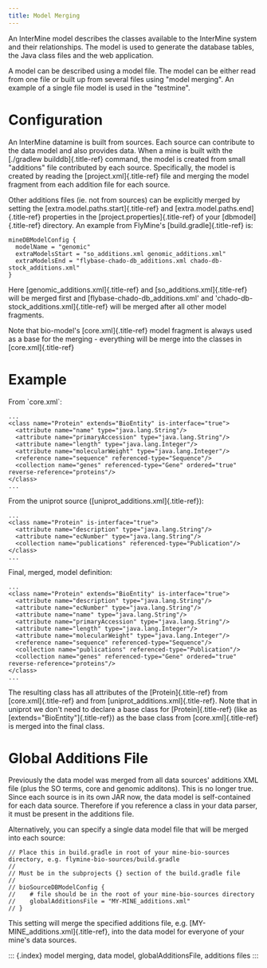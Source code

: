 ```yaml
---
title: Model Merging
---
```


An InterMine model describes the classes available to the InterMine
system and their relationships. The model is used to generate the
database tables, the Java class files and the web application.

A model can be described using a model file. The model can be either
read from one file or built up from several files using \"model
merging\". An example of a single file model is used in the
\"testmine\".

Configuration
=============

An InterMine datamine is built from sources. Each source can contribute
to the data model and also provides data. When a mine is built with the
[./gradlew builddb]{.title-ref} command, the model is created from small
\"additions\" file contributed by each source. Specifically, the model
is created by reading the [project.xml]{.title-ref} file and merging the
model fragment from each addition file for each source.

Other additions files (ie. not from sources) can be explicitly merged by
setting the [extra.model.paths.start]{.title-ref} and
[extra.model.paths.end]{.title-ref} properties in the
[project.properties]{.title-ref} of your [dbmodel]{.title-ref}
directory. An example from FlyMine\'s [build.gradle]{.title-ref} is:

``` {.groovy}
mineDBModelConfig {
  modelName = "genomic"
  extraModelsStart = "so_additions.xml genomic_additions.xml"
  extraModelsEnd = "flybase-chado-db_additions.xml chado-db-stock_additions.xml"
}
```

Here [genomic_additions.xml]{.title-ref} and
[so_additions.xml]{.title-ref} will be merged first and
[flybase-chado-db_additions.xml\' and
\'chado-db-stock_additions.xml]{.title-ref} will be merged after all
other model fragments.

Note that bio-model\'s [core.xml]{.title-ref} model fragment is always
used as a base for the merging - everything will be merge into the
classes in [core.xml]{.title-ref}

Example
=======

From \`core.xml\`:

``` {.xml}
...
<class name="Protein" extends="BioEntity" is-interface="true">
  <attribute name="name" type="java.lang.String"/>
  <attribute name="primaryAccession" type="java.lang.String"/>
  <attribute name="length" type="java.lang.Integer"/>
  <attribute name="molecularWeight" type="java.lang.Integer"/>
  <reference name="sequence" referenced-type="Sequence"/>
  <collection name="genes" referenced-type="Gene" ordered="true" reverse-reference="proteins"/>
</class>
...
```

From the uniprot source ([uniprot_additions.xml]{.title-ref}):

``` {.xml}
...
<class name="Protein" is-interface="true">
  <attribute name="description" type="java.lang.String"/>
  <attribute name="ecNumber" type="java.lang.String"/>
  <collection name="publications" referenced-type="Publication"/>
</class>
...
```

Final, merged, model definition:

``` {.xml}
...
<class name="Protein" extends="BioEntity" is-interface="true">
  <attribute name="description" type="java.lang.String"/>
  <attribute name="ecNumber" type="java.lang.String"/>
  <attribute name="name" type="java.lang.String"/>
  <attribute name="primaryAccession" type="java.lang.String"/>
  <attribute name="length" type="java.lang.Integer"/>
  <attribute name="molecularWeight" type="java.lang.Integer"/>
  <reference name="sequence" referenced-type="Sequence"/>
  <collection name="publications" referenced-type="Publication"/>
  <collection name="genes" referenced-type="Gene" ordered="true" reverse-reference="proteins"/>
</class>
...
```

The resulting class has all attributes of the [Protein]{.title-ref} from
[core.xml]{.title-ref} and from [uniprot_additions.xml]{.title-ref}.
Note that in uniprot we don\'t need to declare a base class for
[Protein]{.title-ref} (like as [extends=\"BioEntity\"]{.title-ref}) as
the base class from [core.xml]{.title-ref} is merged into the final
class.

Global Additions File
=====================

Previously the data model was merged from all data sources\' additions
XML file (plus the SO terms, core and genomic additons). This is no
longer true. Since each source is in its own JAR now, the data model is
self-contained for each data source. Therefore if you reference a class
in your data parser, it must be present in the additions file.

Alternatively, you can specify a single data model file that will be
merged into each source:

``` {.sh}
// Place this in build.gradle in root of your mine-bio-sources directory, e.g. flymine-bio-sources/build.gradle
// 
// Must be in the subprojects {} section of the build.gradle file
// 
// bioSourceDBModelConfig {
//    # file should be in the root of your mine-bio-sources directory
//    globalAdditionsFile = "MY-MINE_additions.xml"
// }
```

This setting will merge the specified additions file, e.g.
[MY-MINE_additions.xml]{.title-ref}, into the data model for everyone of
your mine\'s data sources.

::: {.index}
model merging, data model, globalAdditionsFile, additions files
:::
